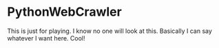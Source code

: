# PythonWebCrawler
This is just for playing. I know no one will look at this. Basically I can say whatever I want here. Cool!



